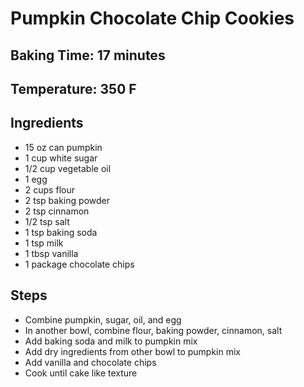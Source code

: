 # Pumpkin Chocolate Chip Cookies

## Baking Time: 17 minutes
## Temperature: 350 F

## Ingredients

- 15 oz can pumpkin
- 1 cup white sugar
- 1/2 cup vegetable oil
- 1 egg
- 2 cups flour
- 2 tsp baking powder
- 2 tsp cinnamon
- 1/2 tsp salt
- 1 tsp baking soda
- 1 tsp milk
- 1 tbsp vanilla
- 1 package chocolate chips

## Steps

- Combine pumpkin, sugar, oil, and egg
- In another bowl, combine flour, baking powder, cinnamon, salt
- Add baking soda and milk to pumpkin mix
- Add dry ingredients from other bowl to pumpkin mix
- Add vanilla and chocolate chips
- Cook until cake like texture
